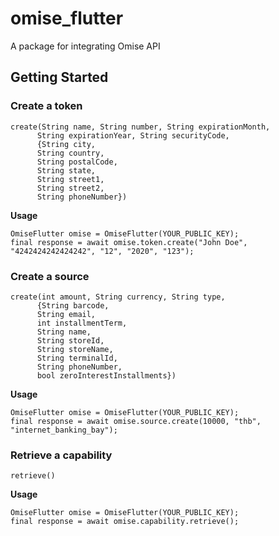 # omise_flutter

A package for integrating Omise API

## Getting Started

### Create a token

```
create(String name, String number, String expirationMonth,
      String expirationYear, String securityCode,
      {String city,
      String country,
      String postalCode,
      String state,
      String street1,
      String street2,
      String phoneNumber})
```

**Usage**

```
OmiseFlutter omise = OmiseFlutter(YOUR_PUBLIC_KEY);
final response = await omise.token.create("John Doe", "4242424242424242", "12", "2020", "123");
```

### Create a source

```
create(int amount, String currency, String type,
      {String barcode,
      String email,
      int installmentTerm,
      String name,
      String storeId,
      String storeName,
      String terminalId,
      String phoneNumber,
      bool zeroInterestInstallments})
```

**Usage**

```
OmiseFlutter omise = OmiseFlutter(YOUR_PUBLIC_KEY);
final response = await omise.source.create(10000, "thb", "internet_banking_bay");
```

### Retrieve a capability

```
retrieve()
```

**Usage**

```
OmiseFlutter omise = OmiseFlutter(YOUR_PUBLIC_KEY);
final response = await omise.capability.retrieve();
```
